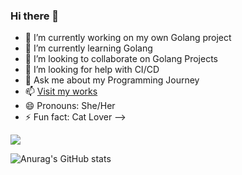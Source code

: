 ### Hi there 👋


- 🔭 I’m currently working on my own Golang project
- 🌱 I’m currently learning Golang
- 👯 I’m looking to collaborate on Golang Projects
- 🤔 I’m looking for help with CI/CD
- 💬 Ask me about my Programming Journey
- 📫 [Visit my works](https://13etw1n4d.net/)
- 😄 Pronouns: She/Her
- ⚡ Fun fact: Cat Lover
-->

![](https://komarev.com/ghpvc/?username=your-github-13etw1n4d)

![Anurag's GitHub stats](https://github-readme-stats.vercel.app/api?username=13etw1n4d&show_icons=true&theme=transparent)
